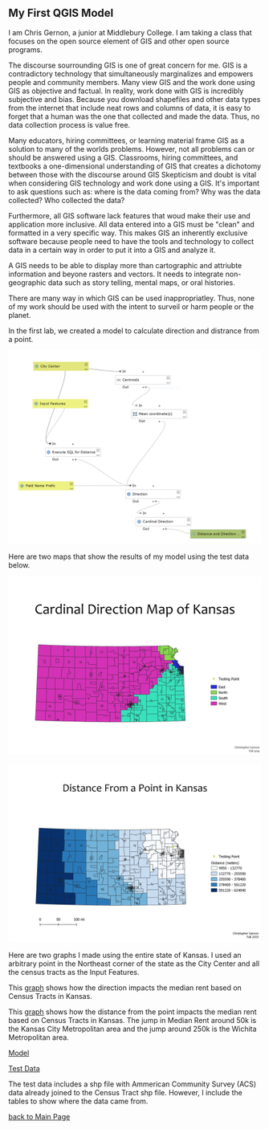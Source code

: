 ## My First QGIS Model

I am Chris Gernon, a junior at Middlebury College. I am taking a class that focuses on the open source element of GIS and other open source programs. 


The discourse sourrounding GIS is one of great concern for me. GIS is a contradictory technology that simultaneously marginalizes and empowers people and community members. Many view GIS and the work done using GIS as objective and factual. In reality, work done with GIS is incredibly subjective and bias. Because you download shapefiles and other data types from the internet that include neat rows and columns of data, it is easy to forget that a human was the one that collected and made the data. Thus, no data collection process is value free. 

Many educators, hiring committees, or learning material frame GIS as a solution to many of the worlds problems. However, not all problems can or should be answered using a GIS. Classrooms, hiring committees, and textbooks a one-dimensional understanding of GIS that creates a dichotomy between those with  the discourse around GIS Skepticism and doubt is vital when considering GIS technology and work done using a GIS. It's important to ask questions such as: where is the data coming from? Why was the data collected? Who collected the data? 


Furthermore, all GIS software lack features that woud make their use and application more inclusive. All data entered into a GIS must be "clean" and formatted in a very specific way. This makes GIS an inherently exclusive software because people need to have the tools and technology to collect data in a certain way in order to put it into a GIS and analyze it. 

A GIS needs to be able to display more than cartographic and attriubte information and beyone rasters and vectors. It needs to integrate non-geographic data such as story telling, mental maps, or oral histories.

There are many way in which GIS can be used inappropriatley. Thus, none of my work should be used with the intent to surveil or harm people or the planet.




In the first lab, we created a model to calculate direction and distrance from a point.

![Model](Model.PNG)

Here are two maps that show the results of my model using the test data below.

![Cardinal Direction](./Cardinal_direction_map.png)

![Distance Map](./Distance_map.png)

Here are two graphs I made using the entire state of Kansas. I used an arbitrary point in the Northeast corner of the state as the City Center and all the census tracts as the Input Features. 

This [graph](./dir_plot.html) shows how the direction impacts the median rent based on Census Tracts in Kansas.

This [graph](./dist_plot.html) shows how the distance from the point impacts the median rent based on Census Tracts in Kansas. The jump in Median Rent around 50k is the Kansas City Metropolitan area and the jump around 250k is the Wichita Metropolitan area.

[Model](./Distance_from_point_final.model3)

[Test Data](./Model_test_data.gpkg)

The test data includes a shp file with Ammerican Community Survey (ACS) data already joined to the Census Tract shp file. However, I include the tables to show where the data came from. 

[back to Main Page](https://github.com/chriskgernon/chriskgernon.github.io/blob/master/index.md)
